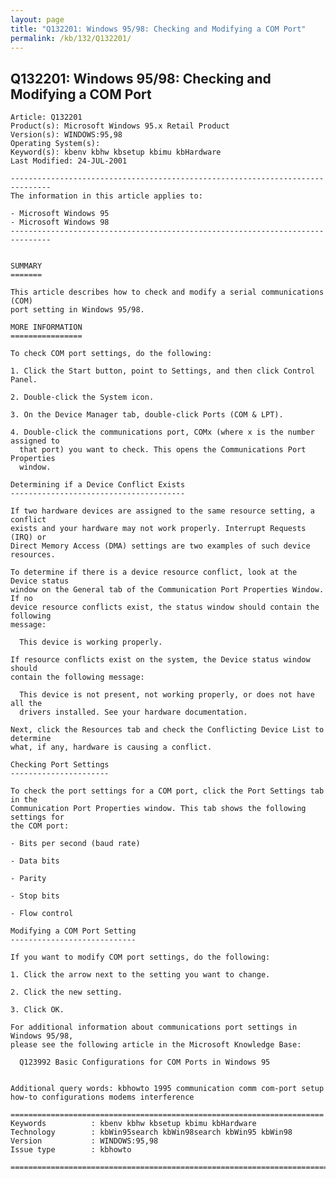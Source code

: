 ```yaml
---
layout: page
title: "Q132201: Windows 95/98: Checking and Modifying a COM Port"
permalink: /kb/132/Q132201/
---
```


## Q132201: Windows 95/98: Checking and Modifying a COM Port

	Article: Q132201
	Product(s): Microsoft Windows 95.x Retail Product
	Version(s): WINDOWS:95,98
	Operating System(s): 
	Keyword(s): kbenv kbhw kbsetup kbimu kbHardware
	Last Modified: 24-JUL-2001
	
	-------------------------------------------------------------------------------
	The information in this article applies to:
	
	- Microsoft Windows 95 
	- Microsoft Windows 98 
	-------------------------------------------------------------------------------
	
	
	SUMMARY
	=======
	
	This article describes how to check and modify a serial communications (COM)
	port setting in Windows 95/98.
	
	MORE INFORMATION
	================
	
	To check COM port settings, do the following:
	
	1. Click the Start button, point to Settings, and then click Control Panel.
	
	2. Double-click the System icon.
	
	3. On the Device Manager tab, double-click Ports (COM & LPT).
	
	4. Double-click the communications port, COMx (where x is the number assigned to
	  that port) you want to check. This opens the Communications Port Properties
	  window.
	
	Determining if a Device Conflict Exists
	---------------------------------------
	
	If two hardware devices are assigned to the same resource setting, a conflict
	exists and your hardware may not work properly. Interrupt Requests (IRQ) or
	Direct Memory Access (DMA) settings are two examples of such device resources.
	
	To determine if there is a device resource conflict, look at the Device status
	window on the General tab of the Communication Port Properties Window. If no
	device resource conflicts exist, the status window should contain the following
	message:
	
	  This device is working properly.
	
	If resource conflicts exist on the system, the Device status window should
	contain the following message:
	
	  This device is not present, not working properly, or does not have all the
	  drivers installed. See your hardware documentation.
	
	Next, click the Resources tab and check the Conflicting Device List to determine
	what, if any, hardware is causing a conflict.
	
	Checking Port Settings
	----------------------
	
	To check the port settings for a COM port, click the Port Settings tab in the
	Communication Port Properties window. This tab shows the following settings for
	the COM port:
	
	- Bits per second (baud rate)
	
	- Data bits
	
	- Parity
	
	- Stop bits
	
	- Flow control
	
	Modifying a COM Port Setting
	----------------------------
	
	If you want to modify COM port settings, do the following:
	
	1. Click the arrow next to the setting you want to change.
	
	2. Click the new setting.
	
	3. Click OK.
	
	For additional information about communications port settings in Windows 95/98,
	please see the following article in the Microsoft Knowledge Base:
	
	  Q123992 Basic Configurations for COM Ports in Windows 95
	
	
	Additional query words: kbhowto 1995 communication comm com-port setup how-to configurations modems interference
	
	======================================================================
	Keywords          : kbenv kbhw kbsetup kbimu kbHardware 
	Technology        : kbWin95search kbWin98search kbWin95 kbWin98
	Version           : WINDOWS:95,98
	Issue type        : kbhowto
	
	=============================================================================
	
